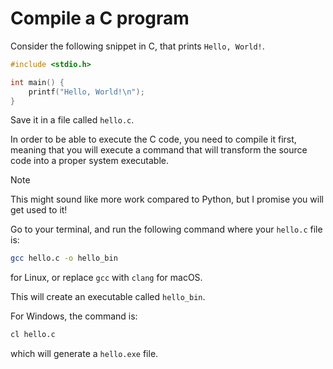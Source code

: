 # Compile a C program

Consider the following snippet in C,
that prints `Hello, World!`.

```c
#include <stdio.h>

int main() {
    printf("Hello, World!\n");
}
```

Save it in a file called `hello.c`.

In order to be able to execute the C code, you need to compile it first,
meaning that you will execute a command that will transform the source code
into a proper system executable.

> [!NOTE]
> This might sound like more work compared to Python, but I promise
> you will get used to it!

Go to your terminal, and run the following command where your `hello.c`
file is:

```bash
gcc hello.c -o hello_bin
```
for Linux, or replace `gcc` with `clang` for macOS.

This will create an executable called `hello_bin`.

For Windows, the command is:
```bash
cl hello.c
```
which will generate a `hello.exe` file.
